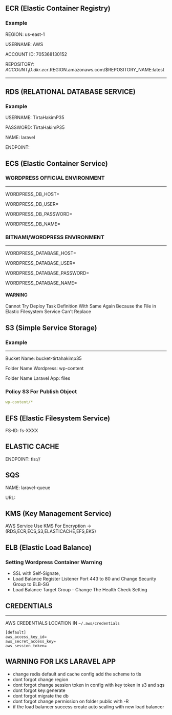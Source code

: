 ## ECR (Elastic Container Registry)
### Example

REGION: us-east-1

USERNAME: AWS

ACCOUNT ID: 705368130152

REPOSITORY: $ACCOUNT_ID.dkr.ecr.$REGION.amazonaws.com/$REPOSITORY_NAME:latest

----
## RDS (RELATIONAL DATABASE SERVICE)
### Example

USERNAME: TirtaHakimP35

PASSWORD: TirtaHakimP35

NAME: laravel

ENDPOINT: 

## ECS (Elastic Container Service)

### WORDPRESS OFFICIAL ENVIRONMENT
---
WORDPRESS_DB_HOST=

WORDPRESS_DB_USER=

WORDPRESS_DB_PASSWORD=

WORDPRESS_DB_NAME=

### BITNAMI/WORDPRESS ENVIRONMENT
---
WORDPRESS_DATABASE_HOST=

WORDPRESS_DATABASE_USER=

WORDPRESS_DATABASE_PASSWORD=

WORDPRESS_DATABASE_NAME=

#### WARNING 
Cannot Try Deploy Task Definition With Same Again Because the File in Elastic Filesystem Service Can't Replace

## S3 (Simple Service Storage)
### Example
----
Bucket Name: bucket-tirtahakimp35

Folder Name Wordpress: wp-content

Folder Name Laravel App: files

### Policy S3 For Publish Object
```yaml
wp-content/*
```

## EFS (Elastic Filesystem Service) 

FS-ID: fs-XXXX

## ELASTIC CACHE

ENDPOINT: tls://

## SQS

NAME: laravel-queue

URL: 

## KMS (Key Management Service)

AWS Service Use KMS For Encryption -> (RDS,ECR,ECS,S3,ELASTICACHE,EFS,EKS)

## ELB (Elastic Load Balance)

### Setting Wordpress Container Warning
- SSL with Self-Signate,
- Load Balance Register Listener Port 443 to 80 and Change Security Group to ELB-SG
- Load Balance Target Group - Change The Health Check Setting



## CREDENTIALS 
---
AWS CREDENTIALS LOCATION IN ``` ~/.aws/credentials ```
```
[default]
aws_access_key_id=
aws_secret_access_key=
aws_session_token=
```

## WARNING FOR LKS LARAVEL APP

- change redis default and cache config add the scheme to tls
- dont forgot change region
- dont forgot change session token in config with key token in s3 and sqs
- dont forgot key:generate
- dont forgot migrate the db
- dont forgot change permission on folder public with -R
- if the load balancer success create auto scaling with new load balancer
    